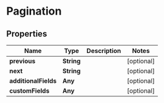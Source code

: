 

# Pagination


## Properties

Name | Type | Description | Notes
------------ | ------------- | ------------- | -------------
**previous** | **String** |  |  [optional]
**next** | **String** |  |  [optional]
**additionalFields** | **Any** |  |  [optional]
**customFields** | **Any** |  |  [optional]



